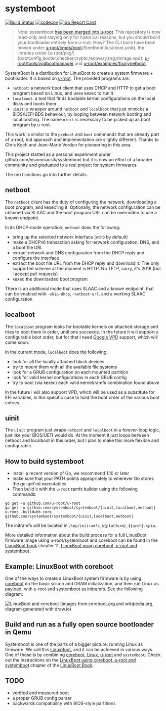 # systemboot

[![Build Status](https://travis-ci.org/systemboot/systemboot.svg?branch=master)](https://travis-ci.org/systemboot/systemboot)
[![codecov](https://codecov.io/gh/systemboot/systemboot/branch/master/graph/badge.svg)](https://codecov.io/gh/systemboot/systemboot)
[![Go Report Card](https://goreportcard.com/badge/github.com/systemboot/systemboot)](https://goreportcard.com/report/github.com/systemboot/systemboot)

> Note: systemboot [has been merged into u-root](https://github.com/u-root/u-root/pull/1255).
> This repository is now read-only and staying only for historical reasons, but you should build
> your bootloader entirely from u-root.
> How? The CLI tools have been moved under [u-root/cmds/boot](https://github.com/u-root/u-root/tree/master/cmds/boot/){fbnetboot,localboot,uinit},
> the libraries under [u-root/pkg/]{bootconfig,booter,checker,crypto,recovery,rng,storage,vpd}.
> [u-root/tools/vpdbootmanager](https://github.com/u-root/u-root/tree/master/tools/vpdbootmanager) and
> [u-root/examples/fixmynetboot](https://github.com/u-root/u-root/tree/master/examples/fixmynetboot).

SystemBoot is a distribution for LinuxBoot to create a system firmware + bootloader. It is based on [u-root](https://github.com/u-root/u-root). The provided programs are:

* `netboot`: a network boot client that uses DHCP and HTTP to get a boot program based on Linux, and uses kexec to run it
* `localboot`: a tool that finds bootable kernel configurations on the local disks and boots them
* `uinit`: a wrapper around `netboot` and `localboot` that just mimicks a BIOS/UEFI BDS behaviour, by looping between network booting and local booting. The name `uinit` is necessary to be picked up as boot program by u-root.

This work is similar to the `pxeboot` and `boot` commands that are already part of u-root, but approach and implementation are slightly different. Thanks to Chris Koch and Jean-Marie Verdun for pioneering in this area.

This project started as a personal experiment under github.com/insomniacslk/systemboot but it is now an effort of a broader community and graduated to a real project for system firmwares.

The next sections go into further details.

## netboot

The `netboot` client has the duty of configuring the network, downloading a boot program, and kexec'ing it.
Optionally, the network configuration can be obtained via SLAAC and the boot program URL can be overridden to use a known endpoint.

In its DHCP-mode operation, `netboot` does the following:
* bring up the selected network interface (`eth0` by default)
* make a DHCPv6 transaction asking for network configuration, DNS, and a boot file URL
* extract network and DNS configuration from the DHCP reply and configure the interface
* extract the boot file URL from the DHCP reply and download it. The only supported scheme at the moment is HTTP. No TFTP, sorry, it's 2018 (but I accept pull requests)
* kexec the downloaded boot program

There is an additional mode that uses SLAAC and a known endpoint, that can be enabled with `-skip-dhcp`, `-netboot-url`, and a working SLAAC configuration.

## localboot

The `localboot` program looks for bootable kernels on attached storage and tries to boot them in order, until one succeeds.
In the future it will support a configurable boot order, but for that I need [Google VPD](https://chromium.googlesource.com/chromiumos/platform/vpd/) support, which will come soon.

In the current mode, `localboot` does the following:
* look for all the locally attached block devices
* try to mount them with all the available file systems
* look for a GRUB configuration on each mounted partition
* look for valid kernel configurations in each GRUB config
* try to boot (via kexec) each valid kernel/ramfs combination found above

In the future I will also support VPD, which will be used as a substitute for EFI variables, in this specific case to hold the boot order of the various boot entries.

## uinit

The `uinit` program just wraps `netboot` and `localboot` in a forever-loop logic, just like your BIOS/UEFI would do. At the moment it just loops between netboot and localboot in this order, but I plan to make this more flexible and configurable.

## How to build systemboot

* Install a recent version of Go, we recommend 1.10 or later
* make sure that your PATH points appropriately to wherever Go stores the
  go-get'ed executables
* Then build it with the `u-root` ramfs builder using the following commands:

```
go get -u github.com/u-root/u-root
go get -u github.com/systemboot/systemboot/{uinit,localboot,netboot}
u-root -build=bb core github.com/systemboot/systemboot/{uinit,localboot,netboot}
```

The initramfs will be located in `/tmp/initramfs_${platform}_${arch}.cpio`.

More detailed information about the build process for a full LinuxBoot firmware image
using u-root/systemboot and coreboot can be found in the [LinuxBoot book](https://github.com/linuxboot/book)
chapter 11, [LinuxBoot using coreboot, u-root and systemboot](https://github.com/linuxboot/book/blob/master/11.coreboot.u-root.systemboot/README.md).

## Example: LinuxBoot with coreboot

One of the ways to create a LinuxBoot system firmware is by using
[coreboot](https://coreboot.org) do the basic silicon and DRAM initialization,
and then run Linux as payload, with u-root and systemboot as initramfs. See the
following diagram:

![LinuxBoot and coreboot](resources/LinuxBoot.png)
(images from coreboot.org and wikipedia.org, diagram generated with draw.io)

## Build and run as a fully open source bootloader in Qemu

Systemboot is one of the parts of a bigger picture: running Linux as firmware.
We call this [LinuxBoot](https://linuxboot.org), and it can be achieved in various
ways. One of these is by combining [coreboot](https://coreboot.org), [Linux](https://kernel.org),
[u-root](https://u-root.tk) and `systemboot`. Check out the instructions on the 
[LinuxBoot using coreboot, u-root and systemboot](https://github.com/linuxboot/book/tree/master/11.coreboot.u-root.systemboot)
chapter of the [LinuxBoot Book](https://github.com/linuxboot/book).

## TODO

* verified and measured boot
* a proper GRUB config parser
* backwards compatibility with BIOS-style partitions
